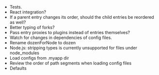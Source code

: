 - Tests.
- React integration?
- If a parent entry changes its order, should the child entries be reordered as well?
- Better typing of forks?
- Pass entry proxies to plugins instead of entries themselves?
- Watch for changes in dependencies of config files.
- Rename dozenForNode to dozen
- Node.js: stripping types is currently unsupported for files under node_modules
- Load configs from .myapp dir
- Review the order of path segments when loading config files
- Defaults
